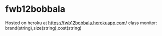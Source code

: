 # fwb12bobbala

Hosted on heroku at https://fwb12bobbala.herokuapp.com/
class monitor: brand(string),size(string),cost(string)